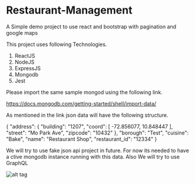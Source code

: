 # Restaurant-Management
A Simple demo project to use react and bootstrap with pagination and google maps

This project uses following Technologies.

1. ReactJS
2. NodeJS
3. ExpressJS
4. Mongodb
5. Jest

Please import the same sample mongod using the following link.

https://docs.mongodb.com/getting-started/shell/import-data/

As mentioned in the link json data will have the following structure.

{
  "address": {
     "building": "1207",
     "coord": [ -72.856077, 10.848447 ],
     "street": "Mo Park Ave",
     "zipcode": "10432"
  },
  "borough": "Test",
  "cuisine": "Bake",
  "name": "Restaurant Shop",
  "restaurant_id": "12334"
}

We will try to use fake json api project in future. For now its needed to have a ctive mongodb instance running with this data.
Also We will try to use GraphQL

![alt tag](https://raw.githubusercontent.com/misterfantastic/projectname/branch/path/to/img.png)
